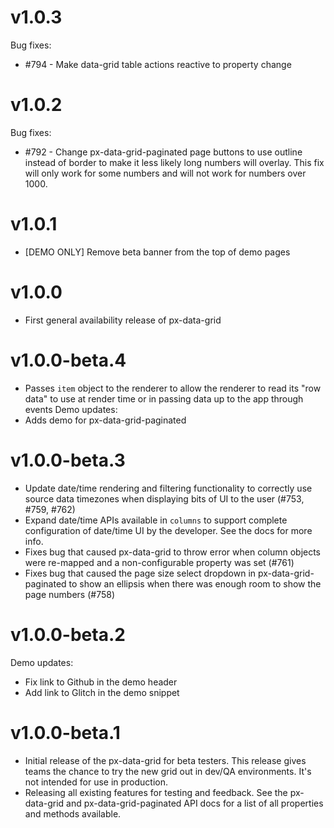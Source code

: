 v1.0.3
==========================
Bug fixes:
* #794 - Make data-grid table actions reactive to property change

v1.0.2
==========================
Bug fixes:
* #792 - Change px-data-grid-paginated page buttons to use outline instead of
  border to make it less likely long numbers will overlay. This fix will only
  work for some numbers and will not work for numbers over 1000.

v1.0.1
==========================
* [DEMO ONLY] Remove beta banner from the top of demo pages

v1.0.0
==========================
* First general availability release of px-data-grid

v1.0.0-beta.4
==========================
* Passes `item` object to the renderer to allow the renderer to read its "row
  data" to use at render time or in passing data up to the app through events
Demo updates:
* Adds demo for px-data-grid-paginated

v1.0.0-beta.3
==========================
* Update date/time rendering and filtering functionality to correctly use
  source data timezones when displaying bits of UI to the user (#753, #759, #762)
* Expand date/time APIs available in `columns` to support complete configuration
  of date/time UI by the developer. See the docs for more info.
* Fixes bug that caused px-data-grid to throw error when column objects were
  re-mapped and a non-configurable property was set (#761)
* Fixes bug that caused the page size select dropdown in px-data-grid-paginated
  to show an ellipsis when there was enough room to show the page numbers (#758)

v1.0.0-beta.2
==========================
Demo updates:
* Fix link to Github in the demo header
* Add link to Glitch in the demo snippet

v1.0.0-beta.1
==========================
* Initial release of the px-data-grid for beta testers. This release gives teams
  the chance to try the new grid out in dev/QA environments. It's not intended
  for use in production.
* Releasing all existing features for testing and feedback. See the px-data-grid
  and px-data-grid-paginated API docs for a list of all properties and methods
  available.
